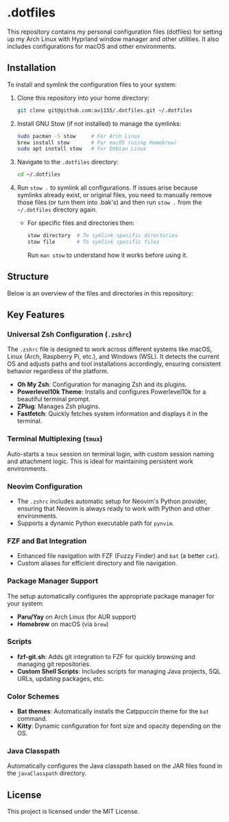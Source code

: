 # .dotfiles

This repository contains my personal configuration files (dotfiles) for setting up my Arch Linux with Hyprland window manager and other utilities. It also includes configurations for macOS and other environments.

## Installation

To install and symlink the configuration files to your system:

1. Clone this repository into your home directory:

    ```bash
    git clone git@github.com:av1155/.dotfiles.git ~/.dotfiles
    ```

2. Install GNU Stow (if not installed) to manage the symlinks:

    ```bash
    sudo pacman -S stow     # For Arch Linux
    brew install stow       # For macOS (using Homebrew)
    sudo apt install stow   # For Debian Linux
    ```

3. Navigate to the `.dotfiles` directory:

    ```bash
    cd ~/.dotfiles
    ```

4. Run `stow .` to symlink all configurations.
   If issues arise because symlinks already exist, or original files, you need to manually remove those files (or turn them into .bak's) and then run `stow .` from the `~/.dotfiles` directory again.

    - For specific files and directories then:

        ```bash
        stow directory  # To symlink specific directories
        stow file       # To symlink specific files
        ```

        Run `man stow` to understand how it works before using it.

## Structure

Below is an overview of the files and directories in this repository:

## Key Features

### Universal Zsh Configuration (`.zshrc`)

The `.zshrc` file is designed to work across different systems like macOS, Linux (Arch, Raspberry Pi, etc.), and Windows (WSL). It detects the current OS and adjusts paths and tool installations accordingly, ensuring consistent behavior regardless of the platform.

-   **Oh My Zsh**: Configuration for managing Zsh and its plugins.
-   **Powerlevel10k Theme**: Installs and configures Powerlevel10k for a beautiful terminal prompt.
-   **ZPlug**: Manages Zsh plugins.
-   **Fastfetch**: Quickly fetches system information and displays it in the terminal.

### Terminal Multiplexing (`tmux`)

Auto-starts a `tmux` session on terminal login, with custom session naming and attachment logic. This is ideal for maintaining persistent work environments.

### Neovim Configuration

-   The `.zshrc` includes automatic setup for Neovim's Python provider, ensuring that Neovim is always ready to work with Python and other environments.
-   Supports a dynamic Python executable path for `pynvim`.

### FZF and Bat Integration

-   Enhanced file navigation with FZF (Fuzzy Finder) and `bat` (a better `cat`).
-   Custom aliases for efficient directory and file navigation.

### Package Manager Support

The setup automatically configures the appropriate package manager for your system:

-   **Paru/Yay** on Arch Linux (for AUR support)
-   **Homebrew** on macOS (via `brew`)

### Scripts

-   **fzf-git.sh**: Adds git integration to FZF for quickly browsing and managing git repositories.
-   **Custom Shell Scripts**: Includes scripts for managing Java projects, SQL URLs, updating packages, etc.

### Color Schemes

-   **Bat themes**: Automatically installs the Catppuccin theme for the `bat` command.
-   **Kitty**: Dynamic configuration for font size and opacity depending on the OS.

### Java Classpath

Automatically configures the Java classpath based on the JAR files found in the `javaClasspath` directory.

## License

This project is licensed under the MIT License.
